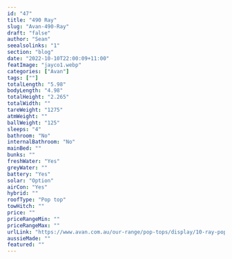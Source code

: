```yaml
---
id: "47"
title: "490 Ray"
slug: "Avan-490-Ray"
draft: "false"
author: "Sean"
seealsolinks: "1"
section: "blog"
date: "2022-10-10T22:00:09+11:00"
featImage: "jayco1.webp"
categories: ["Avan"]
tags: [""]
totalLength: "5.98"
bodyLength: "4.98"
totalHeight: "2.265"
totalWidth: ""
tareWeight: "1275"
atmWeight: ""
ballWeight: "125"
sleeps: "4"
bathroom: "No"
internalBathroom: "No"
mainBed: ""
bunks: ""
freshWater: "Yes"
greyWater: ""
battery: "Yes"
solar: "Option"
airCon: "Yes"
hybrid: ""
roofType: "Pop top"
towHitch: ""
price: ""
priceRangeMin: ""
priceRangeMax: ""
urlLink: "https://www.avan.com.au/our-range/pop-tops/display/10-ray-pop-top"
aussieMade: ""
featured: ""
---
```

